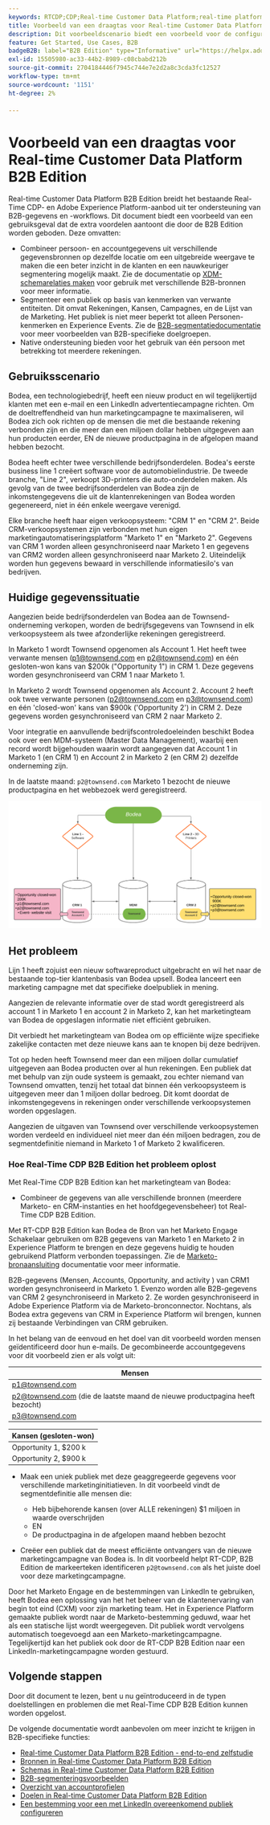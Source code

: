 ```yaml
---
keywords: RTCDP;CDP;Real-time Customer Data Platform;real-time platform voor klantgegevens;real-time cdp;cdp;rtcdp
title: Voorbeeld van een draagtas voor Real-time Customer Data Platform B2B Edition
description: Dit voorbeeldscenario biedt een voorbeeld voor de configuratie van uw implementatie van Adobe Real-Time Customer Data Platform B2B Edition.
feature: Get Started, Use Cases, B2B
badgeB2B: label="B2B Edition" type="Informative" url="https://helpx.adobe.com/legal/product-descriptions/real-time-customer-data-platform-b2b-edition-prime-and-ultimate-packages.html newtab=true"
exl-id: 15505980-ac33-44b2-8989-c08cbabd212b
source-git-commit: 2704184446f7945c744e7e2d2a8c3cda3fc12527
workflow-type: tm+mt
source-wordcount: '1151'
ht-degree: 2%

---
```


# Voorbeeld van een draagtas voor Real-time Customer Data Platform B2B Edition

Real-time Customer Data Platform B2B Edition breidt het bestaande Real-Time CDP- en Adobe Experience Platform-aanbod uit ter ondersteuning van B2B-gegevens en -workflows. Dit document biedt een voorbeeld van een gebruiksgeval dat de extra voordelen aantoont die door de B2B Edition worden geboden. Deze omvatten:

- Combineer persoon- en accountgegevens uit verschillende gegevensbronnen op dezelfde locatie om een uitgebreide weergave te maken die een beter inzicht in de klanten en een nauwkeuriger segmentering mogelijk maakt. Zie de documentatie op [XDM-schemarelaties maken](./schemas/b2b.md) voor gebruik met verschillende B2B-bronnen voor meer informatie.
- Segmenteer een publiek op basis van kenmerken van verwante entiteiten. Dit omvat Rekeningen, Kansen, Campagnes, en de Lijst van de Marketing. Het publiek is niet meer beperkt tot alleen Personen-kenmerken en Experience Events. Zie de [B2B-segmentatiedocumentatie](./segmentation/b2b.md) voor meer voorbeelden van B2B-specifieke doelgroepen.
- Native ondersteuning bieden voor het gebruik van één persoon met betrekking tot meerdere rekeningen.

## Gebruiksscenario

Bodea, een technologiebedrijf, heeft een nieuw product en wil tegelijkertijd klanten met een e-mail en een LinkedIn advertentiecampagne richten. Om de doeltreffendheid van hun marketingcampagne te maximaliseren, wil Bodea zich ook richten op de mensen die met die bestaande rekening verbonden zijn en die meer dan een miljoen dollar hebben uitgegeven aan hun producten eerder, EN de nieuwe productpagina in de afgelopen maand hebben bezocht.

Bodea heeft echter twee verschillende bedrijfsonderdelen. Bodea&#39;s eerste business line 1 creëert software voor de automobielindustrie. De tweede branche, &quot;Line 2&quot;, verkoopt 3D-printers die auto-onderdelen maken. Als gevolg van de twee bedrijfsonderdelen van Bodea zijn de inkomstengegevens die uit de klantenrekeningen van Bodea worden gegenereerd, niet in één enkele weergave verenigd.

Elke branche heeft haar eigen verkoopsysteem: &quot;CRM 1&quot; en &quot;CRM 2&quot;. Beide CRM-verkoopsystemen zijn verbonden met hun eigen marketingautomatiseringsplatform &quot;Marketo 1&quot; en &quot;Marketo 2&quot;. Gegevens van CRM 1 worden alleen gesynchroniseerd naar Marketo 1 en gegevens van CRM2 worden alleen gesynchroniseerd naar Marketo 2. Uiteindelijk worden hun gegevens bewaard in verschillende informatiesilo&#39;s van bedrijven.

## Huidige gegevenssituatie

Aangezien beide bedrijfsonderdelen van Bodea aan de Townsend-onderneming verkopen, worden de bedrijfsgegevens van Townsend in elk verkoopsysteem als twee afzonderlijke rekeningen geregistreerd.

In Marketo 1 wordt Townsend opgenomen als Account 1. Het heeft twee verwante mensen (p1@townsend.com en p2@townsend.com) en één gesloten-won kans van $200k (&quot;Opportunity 1&quot;) in CRM 1. Deze gegevens worden gesynchroniseerd van CRM 1 naar Marketo 1.

In Marketo 2 wordt Townsend opgenomen als Account 2. Account 2 heeft ook twee verwante personen (p2@townsend.com en p3@townsend.com) en één &#39;closed-won&#39; kans van $900k (&#39;Opportunity 2&#39;) in CRM 2. Deze gegevens worden gesynchroniseerd van CRM 2 naar Marketo 2.

Voor integratie en aanvullende bedrijfscontroledoeleinden beschikt Bodea ook over een MDM-systeem (Master Data Management), waarbij een record wordt bijgehouden waarin wordt aangegeven dat Account 1 in Marketo 1 (en CRM 1) en Account 2 in Marketo 2 (en CRM 2) dezelfde onderneming zijn.

In de laatste maand: `p2@townsend.com` Marketo 1 bezocht de nieuwe productpagina en het webbezoek werd geregistreerd.

![rekeninginformatiediagram](./assets/account-info.png)

## Het probleem

Lijn 1 heeft zojuist een nieuw softwareproduct uitgebracht en wil het naar de bestaande top-tier klantenbasis van Bodea upsell. Bodea lanceert een marketing campagne met dat specifieke doelpubliek in mening.

Aangezien de relevante informatie over de stad wordt geregistreerd als account 1 in Marketo 1 en account 2 in Marketo 2, kan het marketingteam van Bodea de opgeslagen informatie niet efficiënt gebruiken.

Dit verbiedt het marketingteam van Bodea om op efficiënte wijze specifieke zakelijke contacten met deze nieuwe kans aan te knopen bij deze bedrijven.

Tot op heden heeft Townsend meer dan een miljoen dollar cumulatief uitgegeven aan Bodea producten over al hun rekeningen. Een publiek dat met behulp van zijn oude systeem is gemaakt, zou echter niemand van Townsend omvatten, tenzij het totaal dat binnen één verkoopsysteem is uitgegeven meer dan 1 miljoen dollar bedroeg. Dit komt doordat de inkomstengegevens in rekeningen onder verschillende verkoopsystemen worden opgeslagen.

Aangezien de uitgaven van Townsend over verschillende verkoopsystemen worden verdeeld en individueel niet meer dan één miljoen bedragen, zou de segmentdefinitie niemand in Marketo 1 of Marketo 2 kwalificeren.

### Hoe Real-Time CDP B2B Edition het probleem oplost

Met Real-Time CDP B2B Edition kan het marketingteam van Bodea:

- Combineer de gegevens van alle verschillende bronnen (meerdere Marketo- en CRM-instanties en het hoofdgegevensbeheer) tot Real-Time CDP B2B Edition.

Met RT-CDP B2B Edition kan Bodea de Bron van het Marketo Engage Schakelaar gebruiken om B2B gegevens van Marketo 1 en Marketo 2 in Experience Platform te brengen en deze gegevens huidig te houden gebruikend Platform verbonden toepassingen. Zie de [Marketo-bronaansluiting](../sources/connectors/adobe-applications/marketo/marketo.md) documentatie voor meer informatie.

B2B-gegevens (Mensen, Accounts, Opportunity, and activity ) van CRM1 worden gesynchroniseerd in Marketo 1. Evenzo worden alle B2B-gegevens van CRM 2 gesynchroniseerd in Marketo 2. Ze worden gesynchroniseerd in Adobe Experience Platform via de Marketo-bronconnector. Nochtans, als Bodea extra gegevens van CRM in Experience Platform wil brengen, kunnen zij bestaande Verbindingen van CRM gebruiken.

In het belang van de eenvoud en het doel van dit voorbeeld worden mensen geïdentificeerd door hun e-mails. De gecombineerde accountgegevens voor dit voorbeeld zien er als volgt uit:

| Mensen |
|---|
| p1@townsend.com |
| p2@townsend.com (die de laatste maand de nieuwe productpagina heeft bezocht) |
| p3@townsend.com |

| Kansen (gesloten-won) |
|---|
| Opportunity 1, $200 k |
| Opportunity 2, $900 k |

- Maak een uniek publiek met deze geaggregeerde gegevens voor verschillende marketinginitiatieven. In dit voorbeeld vindt de segmentdefinitie alle mensen die:

   - Heb bijbehorende kansen (over ALLE rekeningen) $1 miljoen in waarde overschrijden
   - EN
   - De productpagina in de afgelopen maand hebben bezocht

- Creëer een publiek dat de meest efficiënte ontvangers van de nieuwe marketingcampagne van Bodea is. In dit voorbeeld helpt RT-CDP, B2B Edition de markeerteken identificeren `p2@townsend.com` als het juiste doel voor deze marketingcampagne.

Door het Marketo Engage en de bestemmingen van LinkedIn te gebruiken, heeft Bodea een oplossing van het het beheer van de klantenervaring van begin tot eind (CXM) voor zijn marketing team. Het in Experience Platform gemaakte publiek wordt naar de Marketo-bestemming geduwd, waar het als een statische lijst wordt weergegeven. Dit publiek wordt vervolgens automatisch toegevoegd aan een Marketo-marketingcampagne. Tegelijkertijd kan het publiek ook door de RT-CDP B2B Edition naar een LinkedIn-marketingcampagne worden gestuurd.

## Volgende stappen

Door dit document te lezen, bent u nu geïntroduceerd in de typen doelstellingen en problemen die met Real-Time CDP B2B Edition kunnen worden opgelost.

De volgende documentatie wordt aanbevolen om meer inzicht te krijgen in B2B-specifieke functies:

- [Real-time Customer Data Platform B2B Edition - end-to-end zelfstudie](./b2b-tutorial.md)
- [Bronnen in Real-time Customer Data Platform B2B Edition](./sources/b2b.md)
- [Schemas in Real-time Customer Data Platform B2B Edition](./schemas/b2b.md)
- [B2B-segmenteringsvoorbeelden](./segmentation/b2b.md)
- [Overzicht van accountprofielen](./accounts/account-profile-overview.md)
- [Doelen in Real-time Customer Data Platform B2B Edition](./destinations/b2b.md)
- [Een bestemming voor een met LinkedIn overeenkomend publiek configureren](../destinations/catalog/social/linkedin.md)
